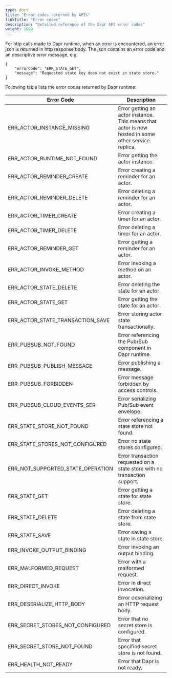 ```yaml
---
type: docs
title: "Error codes returned by APIs"
linkTitle: "Error codes"
description: "Detailed reference of the Dapr API error codes"
weight: 1000
---
```


For http calls made to Dapr runtime, when an error is encountered, an error json is returned in http response body. The json contains an error code and an descriptive error message, e.g.
```
{
    "errorCode": "ERR_STATE_GET",
    "message": "Requested state key does not exist in state store."
}
```

Following table lists the error codes returned by Dapr runtime:

| Error Code                        | Description |
|-----------------------------------|-------------|
| ERR_ACTOR_INSTANCE_MISSING        | Error getting an actor instance. This means that actor is now hosted in some other service replica.
| ERR_ACTOR_RUNTIME_NOT_FOUND       | Error getting the actor instance.
| ERR_ACTOR_REMINDER_CREATE         | Error creating a reminder for an actor.
| ERR_ACTOR_REMINDER_DELETE         | Error deleting a reminder for an actor.
| ERR_ACTOR_TIMER_CREATE            | Error creating a timer for an actor.
| ERR_ACTOR_TIMER_DELETE            | Error deleting a timer for an actor.
| ERR_ACTOR_REMINDER_GET            | Error getting a reminder for an actor.
| ERR_ACTOR_INVOKE_METHOD           | Error invoking a method on an actor.
| ERR_ACTOR_STATE_DELETE            | Error deleting the state for an actor.
| ERR_ACTOR_STATE_GET               | Error getting the state for an actor.
| ERR_ACTOR_STATE_TRANSACTION_SAVE  | Error storing actor state transactionally.
| ERR_PUBSUB_NOT_FOUND              | Error referencing the Pub/Sub component in Dapr runtime.
| ERR_PUBSUB_PUBLISH_MESSAGE        | Error publishing a message.
| ERR_PUBSUB_FORBIDDEN              | Error message forbidden by access controls.
| ERR_PUBSUB_CLOUD_EVENTS_SER       | Error serializing Pub/Sub event envelope.
| ERR_STATE_STORE_NOT_FOUND         | Error referencing a state store not found.
| ERR_STATE_STORES_NOT_CONFIGURED   | Error no state stores configured.
| ERR_NOT_SUPPORTED_STATE_OPERATION | Error transaction requested on a state store with no transaction support.
| ERR_STATE_GET                     | Error getting a state for state store.
| ERR_STATE_DELETE                  | Error deleting a state from state store.
| ERR_STATE_SAVE                    | Error saving a state in state store.
| ERR_INVOKE_OUTPUT_BINDING         | Error invoking an output binding.
| ERR_MALFORMED_REQUEST             | Error with a malformed request.
| ERR_DIRECT_INVOKE                 | Error in direct invocation.
| ERR_DESERIALIZE_HTTP_BODY         | Error deserializing an HTTP request body.
| ERR_SECRET_STORES_NOT_CONFIGURED  | Error that no secret store is configured.
| ERR_SECRET_STORE_NOT_FOUND        | Error that specified secret store is not found.
| ERR_HEALTH_NOT_READY              | Error that Dapr is not ready.
